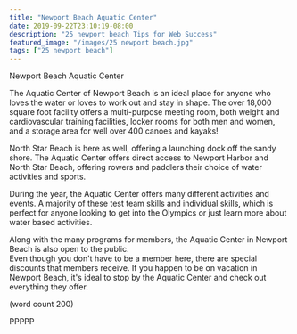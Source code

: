 ```yaml
---
title: "Newport Beach Aquatic Center"
date: 2019-09-22T23:10:19-08:00
description: "25 newport beach Tips for Web Success"
featured_image: "/images/25 newport beach.jpg"
tags: ["25 newport beach"]
---
```


Newport Beach Aquatic Center

The Aquatic Center of Newport Beach is an ideal place
for anyone who loves the water or loves to work out
and stay in shape.  The over 18,000 square foot 
facility offers a multi-purpose meeting room, both
weight and cardiovascular training facilities, locker
rooms for both men and women, and a storage area for
well over 400 canoes and kayaks!

North Star Beach is here as well, offering a launching
dock off the sandy shore.  The Aquatic Center offers
direct access to Newport Harbor and North Star Beach, 
offering rowers and paddlers their choice of water
activities and sports.

During the year, the Aquatic Center offers many 
different activities and events.  A majority of these
test team skills and individual skills, which is
perfect for anyone looking to get into the Olympics 
or just learn more about water based activities.

Along with the many programs for members, the Aquatic
Center in Newport Beach is also open to the public.  
Even though you don't have to be a member here, there
are special discounts that members receive.  If you 
happen to be on vacation in Newport Beach, it's ideal
to stop by the Aquatic Center and check out everything
they offer.

(word count 200)

PPPPP

